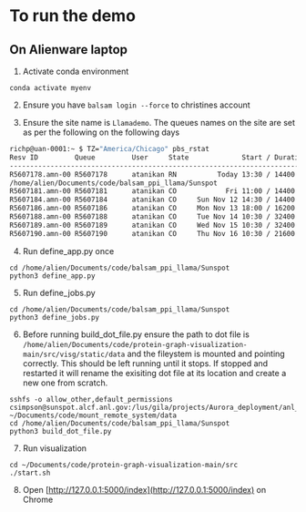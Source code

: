 # To run the demo

## On Alienware laptop

1. Activate conda environment
```
conda activate myenv
```

2. Ensure you have `balsam login --force` to christines account

3. Ensure the site name is `Llamademo`. The queues names on the site are set as per the following on the following days

```bash
richp@uan-0001:~ $ TZ="America/Chicago" pbs_rstat
Resv ID         Queue         User     State             Start / Duration / End
-------------------------------------------------------------------------------
R5607178.amn-00 R5607178      atanikan RN          Today 13:30 / 14400 / Today 17:30
/home/alien/Documents/code/balsam_ppi_llama/Sunspot
R5607181.amn-00 R5607181      atanikan CO            Fri 11:00 / 14400 / Fri 15:00
R5607184.amn-00 R5607184      atanikan CO     Sun Nov 12 14:30 / 14400 / Sun Nov 12 18:30
R5607186.amn-00 R5607186      atanikan CO     Mon Nov 13 18:00 / 16200 / Mon Nov 13 22:30
R5607188.amn-00 R5607188      atanikan CO     Tue Nov 14 10:30 / 32400 / Tue Nov 14 19:30
R5607189.amn-00 R5607189      atanikan CO     Wed Nov 15 10:30 / 32400 / Wed Nov 15 19:30
R5607190.amn-00 R5607190      atanikan CO     Thu Nov 16 10:30 / 21600 / Thu Nov 16 16:30
```

4. Run define_app.py once

```
cd /home/alien/Documents/code/balsam_ppi_llama/Sunspot
python3 define_app.py
```

5. Run define_jobs.py

```
cd /home/alien/Documents/code/balsam_ppi_llama/Sunspot
python3 define_jobs.py
```

6. Before running build_dot_file.py ensure the path to dot file is `/home/alien/Documents/code/protein-graph-visualization-main/src/visg/static/data` and the fileystem is mounted and pointing correctly. This should be left running until it stops. If stopped and restarted it will rename the exisiting dot file at its location and create a new one from scratch.

```
sshfs -o allow_other,default_permissions csimpson@sunspot.alcf.anl.gov:/lus/gila/projects/Aurora_deployment/anl_llama/demo/LlamaDemo/data/LlamaBashAppOutput ~/Documents/code/mount_remote_system/data
cd /home/alien/Documents/code/balsam_ppi_llama/Sunspot
python3 build_dot_file.py
```

7. Run visualization

``` 
cd ~/Documents/code/protein-graph-visualization-main/src
./start.sh
```

8. Open [http://127.0.0.1:5000/index](http://127.0.0.1:5000/index) on Chrome
